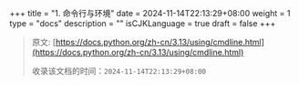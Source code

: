 +++
title = "1. 命令行与环境"
date = 2024-11-14T22:13:29+08:00
weight = 1
type = "docs"
description = ""
isCJKLanguage = true
draft = false
+++

> 原文: [https://docs.python.org/zh-cn/3.13/using/cmdline.html](https://docs.python.org/zh-cn/3.13/using/cmdline.html)
>
> 收录该文档的时间：`2024-11-14T22:13:29+08:00`
